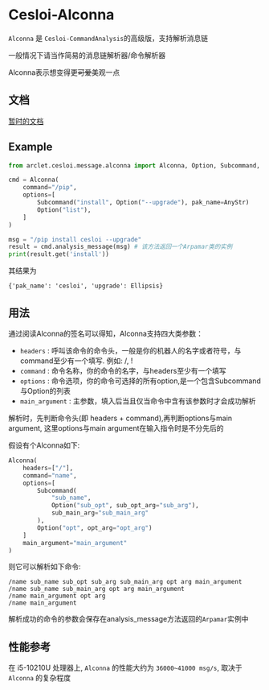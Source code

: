 # Cesloi-Alconna

`Alconna` 是 `Cesloi-CommandAnalysis`的高级版，支持解析消息链

一般情况下请当作简易的消息链解析器/命令解析器

Alconna表示想变得更~~可爱~~美观一点

## 文档

[暂时的文档](https://github.com/RF-Tar-Railt/Cesloi/wiki/Alconna-Introduction)

## Example
```python
from arclet.cesloi.message.alconna import Alconna, Option, Subcommand, AnyStr

cmd = Alconna(
    command="/pip",
    options=[
        Subcommand("install", Option("--upgrade"), pak_name=AnyStr)
        Option("list"),
    ]
)

msg = "/pip install cesloi --upgrade"
result = cmd.analysis_message(msg) # 该方法返回一个Arpamar类的实例
print(result.get('install'))
```
其结果为
```
{'pak_name': 'cesloi', 'upgrade': Ellipsis}
```

## 用法
通过阅读Alconna的签名可以得知，Alconna支持四大类参数：
 - `headers` : 呼叫该命令的命令头，一般是你的机器人的名字或者符号，与command至少有一个填写. 例如: /, !
 - `command` : 命令名称，你的命令的名字，与headers至少有一个填写
 - `options` : 命令选项，你的命令可选择的所有option,是一个包含Subcommand与Option的列表
 - `main_argument` : 主参数，填入后当且仅当命令中含有该参数时才会成功解析

解析时，先判断命令头(即 headers + command),再判断options与main argument, 这里options与main argument在输入指令时是不分先后的

假设有个Alconna如下:
```python
Alconna(
    headers=["/"],
    command="name",
    options=[
        Subcommand(
            "sub_name",
            Option("sub_opt", sub_opt_arg="sub_arg"), 
            sub_main_arg="sub_main_arg"
        ),
        Option("opt", opt_arg="opt_arg")
    ]
    main_argument="main_argument"
)
```
则它可以解析如下命令:
```
/name sub_name sub_opt sub_arg sub_main_arg opt arg main_argument
/name sub_name sub_main_arg opt arg main_argument
/name main_argument opt arg
/name main_argument
```
解析成功的命令的参数会保存在analysis_message方法返回的`Arpamar`实例中

## 性能参考
在 i5-10210U 处理器上, `Alconna` 的性能大约为 `36000~41000 msg/s`, 取决于 `Alconna` 的复杂程度

